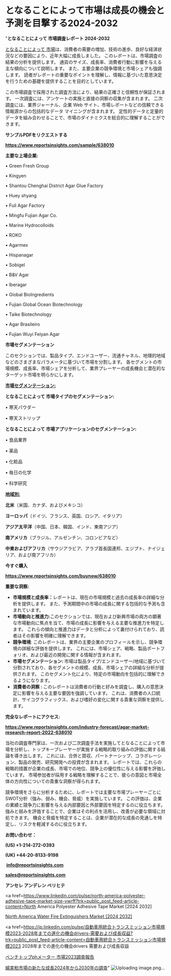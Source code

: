 # となることによって市場は成長の機会と予測を目撃する2024-2032

"<strong>となることによって 市場調査レポート 2024-2032</strong>

<a href=https://www.reportsinsights.com/sample/638010>となることによって 市場</a>は、消費者の需要の増加、技術の進歩、良好な経済状況などの要因により、近年大幅に成長しました。 このレポートは、市場調査の結果の分析を提供します。 通貨のサイズ、成長率、消費者行動に影響を与える主な傾向について説明します。 また、主要企業の競争環境と市場シェアも強調します。 読者がレポートの重要なポイントを理解し、情報に基づいた意思決定を行うための基礎を提供することを目的としています。

この市場調査で採用された調査方法により、結果の正確さと信頼性が保証されます。 一次調査には、アンケートの実施と直接の洞察の収集が含まれます。 二次調査には、業界ジャーナル、企業 Web サイト、市場レポートなどの信頼できる情報源からの包括的なデータ マイニングが含まれます。 定性的データと定量的データを組み合わせることで、市場のダイナミクスを総合的に理解することができます。

<strong><b>サンプルPDFをリクエストする</b></strong>

<a href=https://www.reportsinsights.com/sample/638010><strong><u>https://www.reportsinsights.com/sample/638010</u></strong></a>

<strong>主要な上場企業:</strong>

• Green Fresh Group

• Kingyen

• Shantou Chenghai District Agar Glue Factory

• Huey shyang

• Fuli Agar Factory

• Mingfu Fujian Agar Co.

• Marine Hydrocolloids

• ROKO

• Agarmex

• Hispanagar

• Sobigel

• B&V Agar

• Iberagar

• Global BioIngredients

• Fujian Global Ocean Biotechnology

• Taike Biotechnology

• Agar Brasileiro

• Fujian Wuyi Feiyan Agar

<strong>市場セグメンテーション</strong>

このセクションでは、製品タイプ、エンドユーザー、流通チャネル、地理的地域などのさまざまなパラメータに基づいて市場を分割します。 各セグメントの市場規模、成長率、市場シェアを分析して、業界プレーヤーの成長機会と潜在的なターゲット市場を明らかにします。

<strong><u>市場セグメンテーション</u></strong><strong><u>:</u></strong>

<strong>となることによって 市場タイプのセグメンテーション:</strong>

• 寒天パウダー

• 寒天ストリップ

<strong>となることによって 市場アプリケーションのセグメンテーション:</strong>

• 食品業界

• 薬品

• 化粧品

• 毎日の化学

• 科学研究

<strong><u>地域別</u></strong><strong><u>:</u></strong>

<strong>北米</strong>（米国、カナダ、およびメキシコ）

<strong>ヨーロッパ</strong>（ドイツ、フランス、英国、ロシア、イタリア）

<strong>アジア太平洋</strong>（中国、日本、韓国、インド、東南アジア）

<strong>南アメリカ</strong>（ブラジル、アルゼンチン、コロンビアなど）

<strong>中東およびアフリカ</strong>（サウジアラビア、アラブ首長国連邦、エジプト、ナイジェリア、および南アフリカ）

<strong>今すぐ購入</strong>

<a href=https://www.reportsinsights.com/buynow/638010><strong><u>https://www.reportsinsights.com/buynow/638010</u></strong></a>

<strong>重要な洞察:</strong>
<ul>
  <li><strong>市場規模と成長率：</strong>レポートは、現在の市場規模と過去の成長率の詳細な分析を提供します。 また、予測期間中の市場の成長に関する包括的な予測も含まれています。</li>
  <li><strong>市場動向と推進力:</strong>このセクションでは、現在および新興市場の両方の顕著な市場動向に焦点を当て、市場の成長に影響を与える主要な推進力を特定します。 これらの傾向と推進力はデータと分析によって裏付けられており、読者はその影響を明確に理解できます。</li>
  <li><strong>競争環境</strong>: このレポートは、業界の主要企業のプロフィールを示し、競争環境の詳細な評価を提供します。 これには、市場シェア、戦略、製品ポートフォリオ、および最近の開発に関する情報が含まれます。</li>
  <li><strong>市場セグメンテーション: </strong>市場は製品タイプ/エンドユーザー/地域に基づいて分割されており、各セグメントの規模、成長、市場シェアの詳細な分析が提供されます。 このセグメント化により、特定の市場動向を包括的に理解できるようになります。</li>
  <li><strong>消費者の洞察 : </strong>このレポートは消費者の行動と好みを調査し、購入の意思決定に影響を与える主要な要因を強調しています。 これは、消費者の人口統計、サイコグラフィックス、および嗜好の変化に関する貴重な洞察を提供します。</li>
</ul>
<strong>完全なレポートにアクセス:</strong>

<a href=https://www.reportsinsights.com/industry-forecast/agar-market-research-report-2022-638010><strong><u><b>https://www.reportsinsights.com/industry-forecast/agar-market-research-report-2022-638010</b></u></strong></a>

当社の調査専門家は、一次および二次調査手法を実施してとなることによって市場を分析し、トップキープレーヤーが実施する戦略的取り組みの評価に関する結論を導き出します。 これには、合併と買収、パートナーシップ、コラボレーション、製品の発売、研究開発への投資が含まれます。 レポートでは、これらの戦略的措置が企業の成長、市場での地位、競争上の優位性に与える影響を評価しています。 市場参加者が採用する戦略を理解することで、彼らの意図と市場全体の方向性についての貴重な洞察が得られます。

競争環境をさらに分析するために、レポートでは主要な市場プレーヤーごとにSWOT分析（強み、弱み、機会、脅威）を実施しています。 この評価は、企業の業績と競争力に影響を与える内部要因と外部要因を特定するのに役立ちます。 強みと弱みを評価することで、企業はその利点を活用し、改善が必要な領域に対処できます。 機会と脅威を特定することは、企業が潜在的な成長の見通しを特定し、リスクを軽減するのに役立ちます。

<strong>お問い合わせ：</strong>

<strong>(US) +1-214-272-0393</strong>

<strong>(UK) +44-20-8133-9198</strong>

<strong> </strong><a href=info@reportsinsights.com><strong><u>info@reportsinsights.com</u></strong></a>

<a href=sales@reportsinsights.com><strong><u>sales@reportsinsights.com</u></strong></a>

<strong>アンセレ アンデレン ベリヒテ</strong>

<a href=https://www.linkedin.com/pulse/north-america-polyester-adhesive-tape-market-size-vwrff?trk=public_post_feed-article-content>North America Polyester Adhesive Tape Market [2024 2032]</a>

<a href=https://www.linkedin.com/pulse/north-america-water-fire-extinguishers-market-guide-67wsf/>North America Water Fire Extinguishers Market [2024 2032]</a>

<a href=https://jp.linkedin.com/pulse/自動車用統合トランスミッション市場規模2023-2028年までの進化の機会drivers-需要および成長収益?trk=public_post_feed-article-content>自動車用統合トランスミッション市場規模2023 2028年までの進化の機会drivers 需要および成長収益</a>

<a href=https://www.linkedin.com/pulse/ベンチトップphメーター-市場2023調査報告-community-market-research/>ベンチトップphメーター 市場2023調査報告</a>

<a href=https://www.linkedin.com/pulse/綿実粕市場の新たな成長2024年から2030年の調査-reports-insights-expert-eqyrf/>綿実粕市場の新たな成長2024年から2030年の調査</a>"
![Uploading image.png…]()
